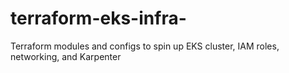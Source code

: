 # terraform-eks-infra-
Terraform modules and configs to spin up EKS cluster, IAM roles, networking, and Karpenter
